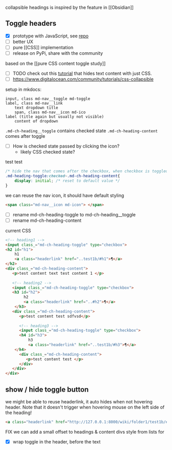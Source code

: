 collapsible headings is inspired by the feature in [[Obsidian]]
## Toggle headers
- [x] prototype with JavaScript, see [repo](https://github.com/hannesdelbeke/mkdocs-collapsable-headers)
- [ ] better UX
- [ ] pure [[CSS]] implementation
- [ ] release on PyPi, share with the community

based on the [[pure CSS content toggle study]]

- [ ] TODO check out this [tutorial](https://developer.mozilla.org/en-US/docs/Web/CSS/:checked) that hides text content with just CSS.
- [ ] https://www.digitalocean.com/community/tutorials/css-collapsible

setup in mkdocs:
```
input, class md-nav__toggle md-toggle
label, class md-nav__link
	text dropdown title
	span, class md-nav__icon md-ico
label (title again but usually not visible)
	content of dropdown
```

`.md-ch-heading__toggle` contains checked state
`.md-ch-heading-content` comes after toggle
- [ ] How is checked state passed by clicking the icon?
	- likely CSS checked state?

test
 test
  
```CSS
/* hide the nav that comes after the checkbox, when checkbox is toggled */
.md-heading-toggle:checked~.md-ch-heading-content{
	display: initial; /* reset to default value */
}
```

we can reuse the nav icon, it should have default styling
```HTML
<span class="md-nav__icon md-icon">	</span>
```

- [ ] rename md-ch-heading-toggle to md-ch-heading__toggle
- [ ] rename md-ch-heading-content 

current CSS
```HTML
<!-- heading1 -->
<input class_="md-ch-heading-toggle" type="checkbox">
<h2 id="h1">
	h1
	<a class="headerlink" href="..test1b/#h1">¶</a>
</h2>
<div class_="md-ch-heading-content">
   <p>test content text test content 1 </p>
   
   <!-- heading2 -->
   <input class_="md-ch-heading-toggle" type="checkbox">
   <h3 id="h2">
        h2
	    <a class="headerlink" href="..#h2">¶</a>
	</h3>
   <div class_="md-ch-heading-content">
      <p>test content test sdfvsd</p>
      
      <!-- heading3 -->
      <input class_="md-ch-heading-toggle" type="checkbox">
      <h4 id="h3">
          h3
          <a class="headerlink" href="..test1b/#h3">¶</a>
	</h4>
      <div class_="md-ch-heading-content">
         <p>test content test </p>
      </div>
   </div>
</div>
```

## show / hide toggle button
we might be able to reuse headerlink, it auto hides when not hovering header.
Note that it doesn't trigger when hovering mouse on the left side of the heading!

```HTML
<a class="headerlink" href="http://127.0.0.1:8000/wiki/folder1/test1b/#h1" title="Permanent link">¶</a>
```

FIX we can add a small offset to headings & content divs style from lists for 
- [x] wrap toggle in the header, before the text